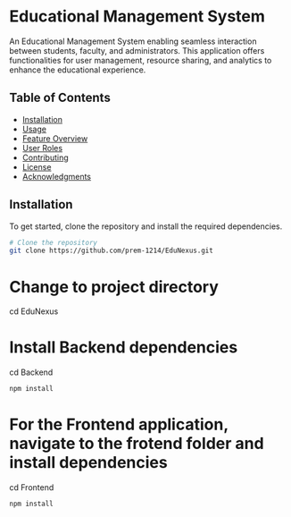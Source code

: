 # Educational Management System  

An Educational Management System enabling seamless interaction between students, faculty, and administrators. This application offers functionalities for user management, resource sharing, and analytics to enhance the educational experience.  

## Table of Contents  

- [Installation](#installation)  
- [Usage](#usage)  
- [Feature Overview](#feature-overview)  
- [User Roles](#user-roles)  
- [Contributing](#contributing)  
- [License](#license)  
- [Acknowledgments](#acknowledgments)  

## Installation  

To get started, clone the repository and install the required dependencies.  

```bash  
# Clone the repository  
git clone https://github.com/prem-1214/EduNexus.git 
```

# Change to project directory  
cd EduNexus

# Install Backend dependencies  
cd Backend
```bash
npm install  
```

# For the Frontend application, navigate to the frotend folder and install dependencies  
cd Frontend  
```bash
npm install
```